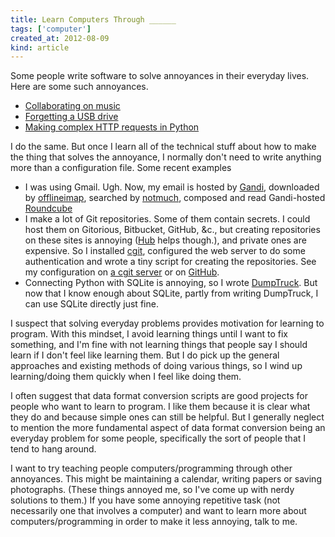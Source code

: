 ```yaml
---
title: Learn Computers Through ______
tags: ['computer']
created_at: 2012-08-09
kind: article
---
```

Some people write software to solve annoyances in their everyday lives. Here
are some such annoyances.

* [Collaborating on music](http://en.wikipedia.org/wiki/SoundCloud#History)
* [Forgetting a USB drive](http://en.wikipedia.org/wiki/Dropbox_(service)#History)
* [Making complex HTTP requests in Python](http://python-requests.org)

I do the same. But once I learn all of the technical stuff about how to make
the thing that solves the annoyance, I normally don't need to write anything
more than a configuration file. Some recent examples

* I was using Gmail. Ugh. Now, my email is hosted by [Gandi](http://gandi.net),
    downloaded by [offlineimap](http://offlineimap.org), searched by
    [notmuch](http://notmuchmail.org), composed and read Gandi-hosted
    [Roundcube](http://roundcube.net/)
    <!--with [mutt]() or [roundcube]() and backed up on [Tarsnap]().-->
* I make a lot of Git repositories. Some of them contain secrets. I could host
    them on Gitorious, Bitbucket, GitHub, &c., but creating repositories on
    these sites is annoying ([Hub](http://defunkt.io/hub/) helps though.), and
    private ones are expensive. So I installed
    [cgit](http://hjemli.net/git/cgit/), configured the web server to do some
    authentication and wrote a tiny script for creating the repositories. See
    my configuration on [a cgit server](http://git.thomaslevine.com) or on
    [GitHub](https://github.com/tlevine/treegit).
* Connecting Python with SQLite is annoying, so I wrote
    [DumpTruck](http://www.dumptruck.io). But now that I know enough about
    SQLite, partly from writing DumpTruck, I can use SQLite directly just fine.

I suspect that solving everyday problems provides motivation for learning to
program. With this mindset, I avoid learning things until I want to fix
something, and I'm fine with not learning things that people say I should
learn if I don't feel like learning them. But I do pick up the general
approaches and existing methods of doing various things, so I wind up
learning/doing them quickly when I feel like doing them.

I often suggest that data format conversion scripts are good projects for
people who want to learn to program. I like them because it is clear what they
do and because simple ones can still be helpful. But I generally neglect to
mention the more fundamental aspect of data format conversion being an everyday
problem for some people, specifically the sort of people that I tend to hang
around.

I want to try teaching people computers/programming through other annoyances.
This might be maintaining a calendar, writing papers or saving photographs.
(These things annoyed me, so I've come up with nerdy solutions to them.)
If you have some annoying repetitive task (not necessarily one that involves
a computer) and want to learn more about computers/programming in order to
make it less annoying, talk to me.
